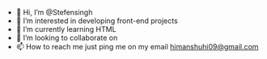- 👋 Hi, I’m @Stefensingh
- 👀 I’m interested in developing front-end projects
- 🌱 I’m currently learning HTML
- 💞️ I’m looking to collaborate on 
- 📫 How to reach me just ping me on my email himanshuhi09@gmail.com

<!---
Stefensingh/Stefensingh is a ✨ special ✨ repository because its `README.md` (this file) appears on your GitHub profile.
You can click the Preview link to take a look at your changes.
--->
